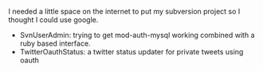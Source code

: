 I needed a little space on the internet to put my subversion project so I thought I could use google.
  * SvnUserAdmin: trying to get mod-auth-mysql working combined with a ruby based interface.
  * TwitterOauthStatus: a twitter status updater for private tweets using oauth